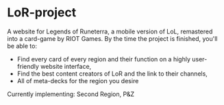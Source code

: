 # LoR-project

A website for Legends of Runeterra, a mobile version of LoL, remastered into a card-game by RIOT Games.
By the time the project is finished, you'll be able to:
  - Find every card of every region and their function on a highly user-friendly website interface,
  - Find the best content creators of LoR and the link to their channels,
  - All of meta-decks for the region you desire
  
 Currently implementing: Second Region, P&Z
